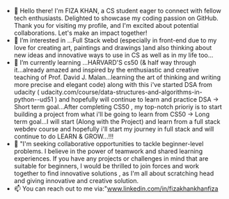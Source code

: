 - 👋 Hello there! I'm FIZA KHAN, a CS student eager to connect with fellow tech enthusiasts. Delighted to showcase my coding passion on GitHub. Thank you for visiting my profile, and I'm excited about potential collaborations. Let's make an impact together!
- 👀 I’m interested in ...Full Stack webd (especially in front-end due to my love for creating art, paintings and drawings )and also thinking about new ideas and innovative ways to use in CS as well as in my life too...
- 🌱 I’m currently learning ...HARVARD'S cs50 (& half way through it...already amazed and inspired by the enthusiastic and creative teaching of Prof. David J. Malan...learning the art of thinking and writing more precise and elegant code)
     along with this i've started DSA from udacity ( udacity.com/course/data-structures-and-algorithms-in-python--ud51 ) and hopefully will continue to learn and practice DSA
    -> Short term goal...After completing CS50 , my top-notch prioriy is to start building a project from what i'll be going to learn from CS50
    -> Long term goal...I will start (Along with the Project) and learn from a full stack webdev course and hopefully i'll start my journey in full stack and will continue to do LEARN & GROW...!!!
- 💞️ "I'm seeking collaborative opportunities to tackle beginner-level problems. I believe in the power of teamwork and shared learning experiences.
      If you have any projects or challenges in mind that are suitable for beginners, I would be thrilled to join forces and work together to find innovative solutions , as I'm all about scratching head and giving innovative and creative solution.
- 📫 You can reach out to me via:"www.linkedin.com/in/fizakhankhanfiza
<!---
fizakhan26/fizakhan26 is a ✨ special ✨ repository because its `README.md` (this file) appears on your GitHub profile.
You can click the Preview link to take a look at your changes.
--->
